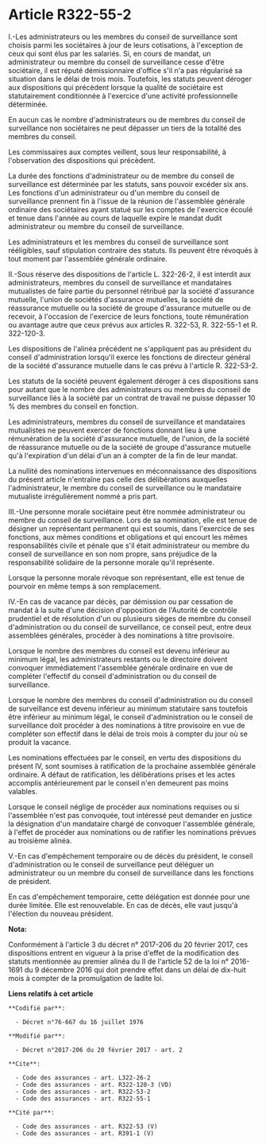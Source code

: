 # Article R322-55-2

I.-Les administrateurs ou les membres du conseil de surveillance sont choisis parmi les sociétaires à jour de leurs
cotisations, à l'exception de ceux qui sont élus par les salariés. Si, en cours de mandat, un administrateur ou membre du
conseil de surveillance cesse d'être sociétaire, il est réputé démissionnaire d'office s'il n'a pas régularisé sa situation
dans le délai de trois mois. Toutefois, les statuts peuvent déroger aux dispositions qui précèdent lorsque la qualité de
sociétaire est statutairement conditionnée à l'exercice d'une activité professionnelle déterminée. 

En aucun cas le nombre d'administrateurs ou de membres du conseil de surveillance non sociétaires ne peut dépasser un tiers
de la totalité des membres du conseil. 

Les commissaires aux comptes veillent, sous leur responsabilité, à l'observation des dispositions qui précèdent. 

La durée des fonctions d'administrateur ou de membre du conseil de surveillance est déterminée par les statuts, sans pouvoir
excéder six ans. Les fonctions d'un administrateur ou d'un membre du conseil de surveillance prennent fin à l'issue de la
réunion de l'assemblée générale ordinaire des sociétaires ayant statué sur les comptes de l'exercice écoulé et tenue dans
l'année au cours de laquelle expire le mandat dudit administrateur ou membre du conseil de surveillance. 

Les administrateurs et les membres du conseil de surveillance sont rééligibles, sauf stipulation contraire des statuts. Ils
peuvent être révoqués à tout moment par l'assemblée générale ordinaire. 

II.-Sous réserve des dispositions de l'article L. 322-26-2, il est interdit aux administrateurs, membres du conseil de
surveillance et mandataires mutualistes de faire partie du personnel rétribué par la société d'assurance mutuelle, l'union de
sociétés d'assurance mutuelles, la société de réassurance mutuelle ou la société de groupe d'assurance mutuelle ou de
recevoir, à l'occasion de l'exercice de leurs fonctions, toute rémunération ou avantage autre que ceux prévus aux articles R.
322-53, R. 322-55-1 et R. 322-120-3. 

Les dispositions de l'alinéa précédent ne s'appliquent pas au président du conseil d'administration lorsqu'il exerce les
fonctions de directeur général de la société d'assurance mutuelle dans le cas prévu à l'article R. 322-53-2. 

Les statuts de la société peuvent également déroger à ces dispositions sans pour autant que le nombre des administrateurs ou
membres du conseil de surveillance liés à la société par un contrat de travail ne puisse dépasser 10 % des membres du conseil
en fonction. 

Les administrateurs, membres du conseil de surveillance et mandataires mutualistes ne peuvent exercer de fonctions donnant
lieu à une rémunération de la société d'assurance mutuelle, de l'union, de la société de réassurance mutuelle ou de la
société de groupe d'assurance mutuelle qu'à l'expiration d'un délai d'un an à compter de la fin de leur mandat. 

La nullité des nominations intervenues en méconnaissance des dispositions du présent article n'entraîne pas celle des
délibérations auxquelles l'administrateur, le membre du conseil de surveillance ou le mandataire mutualiste irrégulièrement
nommé a pris part. 

III.-Une personne morale sociétaire peut être nommée administrateur ou membre du conseil de surveillance. Lors de sa
nomination, elle est tenue de désigner un représentant permanent qui est soumis, dans l'exercice de ses fonctions, aux mêmes
conditions et obligations et qui encourt les mêmes responsabilités civile et pénale que s'il était administrateur ou membre
du conseil de surveillance en son nom propre, sans préjudice de la responsabilité solidaire de la personne morale qu'il
représente. 

Lorsque la personne morale révoque son représentant, elle est tenue de pourvoir en même temps à son remplacement. 

IV.-En cas de vacance par décès, par démission ou par cessation de mandat à la suite d'une décision d'opposition de
l'Autorité de contrôle prudentiel et de résolution d'un ou plusieurs sièges de membre du conseil d'administration ou du
conseil de surveillance, ce conseil peut, entre deux assemblées générales, procéder à des nominations à titre provisoire. 

Lorsque le nombre des membres du conseil est devenu inférieur au minimum légal, les administrateurs restants ou le directoire
doivent convoquer immédiatement l'assemblée générale ordinaire en vue de compléter l'effectif du conseil d'administration ou
du conseil de surveillance. 

Lorsque le nombre des membres du conseil d'administration ou du conseil de surveillance est devenu inférieur au minimum
statutaire sans toutefois être inférieur au minimum légal, le conseil d'administration ou le conseil de surveillance doit
procéder à des nominations à titre provisoire en vue de compléter son effectif dans le délai de trois mois à compter du jour
où se produit la vacance. 

Les nominations effectuées par le conseil, en vertu des dispositions du présent IV, sont soumises à ratification de la
prochaine assemblée générale ordinaire. A défaut de ratification, les délibérations prises et les actes accomplis
antérieurement par le conseil n'en demeurent pas moins valables. 

Lorsque le conseil néglige de procéder aux nominations requises ou si l'assemblée n'est pas convoquée, tout intéressé peut
demander en justice la désignation d'un mandataire chargé de convoquer l'assemblée générale, à l'effet de procéder aux
nominations ou de ratifier les nominations prévues au troisième alinéa. 

V.-En cas d'empêchement temporaire ou de décès du président, le conseil d'administration ou le conseil de surveillance peut
déléguer un administrateur ou un membre du conseil de surveillance dans les fonctions de président. 

En cas d'empêchement temporaire, cette délégation est donnée pour une durée limitée. Elle est renouvelable. En cas de décès,
elle vaut jusqu'à l'élection du nouveau président.

**Nota:**

Conformément à l'article 3 du décret n° 2017-206 du 20 février 2017, ces dispositions entrent en vigueur à la prise d'effet
de la modification des statuts mentionnée au premier alinéa du II de l'article 52 de la loi n° 2016-1691 du 9 décembre 2016
qui doit prendre effet dans un délai de dix-huit mois à compter de la promulgation de ladite loi.

**Liens relatifs à cet article**

	**Codifié par**:

	  - Décret n°76-667 du 16 juillet 1976

	**Modifié par**:

	  - Décret n°2017-206 du 20 février 2017 - art. 2

	**Cite**:

	  - Code des assurances - art. L322-26-2
	  - Code des assurances - art. R322-120-3 (VD)
	  - Code des assurances - art. R322-53-2
	  - Code des assurances - art. R322-55-1

	**Cité par**:

	  - Code des assurances - art. R322-53 (V)
	  - Code des assurances - art. R391-1 (V)
